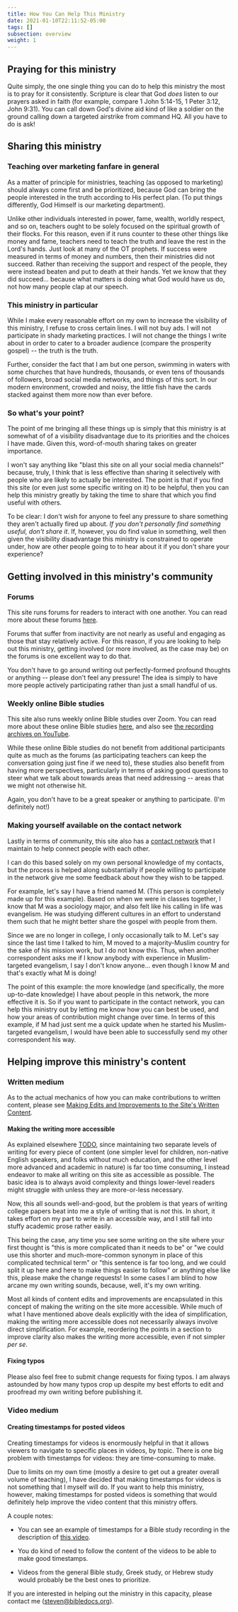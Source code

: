 ```yaml
---
title: How You Can Help This Ministry
date: 2021-01-10T22:11:52-05:00
tags: []
subsection: overview
weight: 1
---
```


## Praying for this ministry

Quite simply, the one single thing you can do to help this ministry the most is to pray for it consistently. Scripture is clear that God *does* listen to our prayers asked in faith (for example, compare 1 John 5:14-15, 1 Peter 3:12, John 9:31). You can call down God's divine aid kind of like a soldier on the ground calling down a targeted airstrike from command HQ. All you have to do is ask!

## Sharing this ministry

### Teaching over marketing fanfare in general

As a matter of principle for ministries, teaching (as opposed to marketing) should always come first and be prioritized, because God can bring the people interested in the truth according to His perfect plan. (To put things differently, God Himself is our marketing department).

Unlike other individuals interested in power, fame, wealth, worldly respect, and so on, teachers ought to be solely focused on the spiritual growth of their flocks. For this reason, even if it runs counter to these other things like money and fame, teachers need to teach the truth and leave the rest in the Lord's hands. Just look at many of the OT prophets. If success were measured in terms of money and numbers, then their ministries did not succeed. Rather than receiving the support and respect of the people, they were instead beaten and put to death at their hands. Yet we know that they did succeed... because what matters is doing what God would have us do, not how many people clap at our speech. 

### This ministry in particular

While I make every reasonable effort on my own to increase the visibility of this ministry, I refuse to cross certain lines. I will not buy ads. I will not participate in shady marketing practices. I will not change the things I write about in order to cater to a broader audience (compare the prosperity gospel) -- the truth is the truth.

Further, consider the fact that I am but one person, swimming in waters with some churches that have hundreds, thousands, or even tens of thousands of followers, broad social media networks, and things of this sort. In our modern environment, crowded and noisy, the little fish have the cards stacked against them more now than ever before.

### So what's your point?

The point of me bringing all these things up is simply that this ministry is at somewhat of of a visibility disadvantage due to its priorities and the choices I have made. Given this, word-of-mouth sharing takes on greater importance.

I won't say anything like "blast this site on all your social media channels!" because, truly, I think that is less effective than sharing it selectively with people who are likely to actually be interested. The point is that if you find this site (or even just some specific writing on it) to be helpful, then you can help this ministry greatly by taking the time to share that which you find useful with others.

To be clear: I don't wish for anyone to feel any pressure to share something they aren't actually fired up about. *If you don't personally find something useful, don't share it*. If, however, you do find value in something, well then given the visibility disadvantage this ministry is constrained to operate under, how are other people going to to hear about it if you don't share your experience?

## Getting involved in this ministry's community

### Forums

This site runs forums for readers to interact with one another. You can read more about these forums [here](/site/forums/).

Forums that suffer from inactivity are not nearly as useful and engaging as those that stay relatively active. For this reason, if you are looking to help out this ministry, getting involved (or more involved, as the case may be) on the forums is one excellent way to do that.

You don't have to go around writing out perfectly-formed profound thoughts or anything -- please don't feel any pressure! The idea is simply to have more people actively participating rather than just a small handful of us.

### Weekly online Bible studies

This site also runs weekly online Bible studies over Zoom. You can read more about these online Bible studies [here](/site/online-bible-studies/), and also see [the recording archives on YouTube](https://www.youtube.com/channel/UCFk7khraAKf68DZ5GeYEFIw/playlists). 

While these online Bible studies do not benefit from additional participants quite as much as the forums (as participating teachers can keep the conversation going just fine if we need to), these studies also benefit from having more perspectives, particularly in terms of asking good questions to steer what we talk about towards areas that need addressing -- areas that we might not otherwise hit.

Again, you don't have to be a great speaker or anything to participate. (I'm definitely not!) 

### Making yourself available on the contact network

Lastly in terms of community, this site also has a [contact network](/site/contact-network/) that I maintain to help connect people with each other.

I can do this based solely on my own personal knowledge of my contacts, but the process is helped along substantially if people willing to participate in the network give me some feedback about how they wish to be tapped.

For example, let's say I have a friend named M. (This person is completely made up for this example). Based on when we were in classes together, I know that M was a sociology major, and also felt like his calling in life was evangelism. He was studying different cultures in an effort to understand them such that he might better share the gospel with people from them.

Since we are no longer in college, I only occasionally talk to M.  Let's say since the last time I talked to him, M moved to a majority-Muslim country for the sake of his mission work, but I do not know this. Thus, when another correspondent asks me if I know anybody with experience in Muslim-targeted evangelism, I say I don't know anyone... even though I know M and that's exactly what M is doing! 

The point of this example: the more knowledge (and specifically, the more up-to-date knowledge) I have about people in this network, the more effective it is. So if you want to participate in the contact network, you can help this ministry out by letting me know how you can best be used, and how your areas of contribution might change over time. In terms of this example, if M had just sent me a quick update when he started his Muslim-targeted evangelism, I would have been able to successfully send my other correspondent his way.

## Helping improve this ministry's content

### Written medium

As to the actual mechanics of how you can make contributions to written content, please see [Making Edits and Improvements to the Site's Written Content](/guides/making-effective-use-of-bibledocs/making-edits-and-improvements-to-the-site-s-written-content/).

#### Making the writing more accessible

As explained elsewhere [TODO](), since maintaining two separate levels of writing for every piece of content (one simpler level for children, non-native English speakers, and folks without much education, and the other level more advanced and academic in nature) is far too time consuming, I instead endeavor to make all writing on this site as accessible as possible. The basic idea is to always avoid complexity and things lower-level readers might struggle with unless they are more-or-less necessary.

Now, this all sounds well-and-good, but the problem is that years of writing college papers beat into me a style of writing that is *not* this. In short, it takes effort on my part to write in an accessible way, and I still fall into stuffy academic prose rather easily. 

This being the case, any time you see some writing on the site where your first thought is "this is more complicated than it needs to be" or "we could use this shorter and much-more-common synonym in place of this complicated technical term" or "this sentence is far too long, and we could split it up here and here to make things easier to follow" or anything else like this, please make the change requests! In some cases I am blind to how arcane my own writing sounds, because, well, it's my own writing. 

Most all kinds of content edits and improvements are encapsulated in this concept of making the writing on the site more accessible. While much of what I have mentioned above deals explicitly with the idea of simplification, making the writing more accessible does not necessarily always involve direct simplification. For example, reordering the points in a section to improve clarity also makes the writing more accessible, even if not simpler *per se*.

#### Fixing typos

Please also feel free to submit change requests for fixing typos. I am always astounded by how many typos crop up despite my best efforts to edit and proofread my own writing before publishing it.

### Video medium

#### Creating timestamps for posted videos

Creating timestamps for videos is enormously helpful in that it allows viewers to navigate to specific places in videos, by topic. There is one big problem with timestamps for videos: they are time-consuming to make.

Due to limits on my own time (mostly a desire to get out a greater overall volume of teaching), I have decided that making timestamps for videos is not something that I myself will do. If you want to help this ministry, however, making timestamps for posted videos is something that would definitely help improve the video content that this ministry offers.

A couple notes:

- You can see an example of timestamps for a Bible study recording in the description of [this video](https://www.youtube.com/watch?v=kmzv2hcQUqs&list=PLcqAebKsBWy9NzEhpik-IyU9jycIOw1e9).

- You do kind of need to follow the content of the videos to be able to make good timestamps. 

- Videos from the general Bible study, Greek study, or Hebrew study would probably be the best ones to prioritize.


If you are interested in helping out the ministry in this capacity, please contact me ([steven@bibledocs.org](mailto:steven@bibledocs.org)). 
